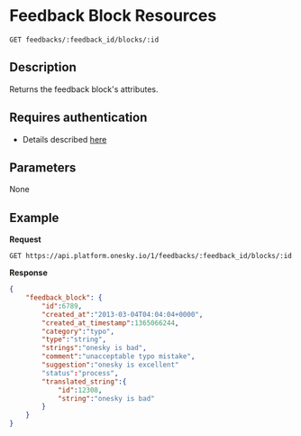 # Feedback Block Resources
    GET feedbacks/:feedback_id/blocks/:id

## Description
Returns the feedback block's attributes.

## Requires authentication
- Details described [here](/README.md#authentication)

## Parameters
None

## Example
**Request**

    GET https://api.platform.onesky.io/1/feedbacks/:feedback_id/blocks/:id

**Response**
``` json
{
    "feedback_block": {
        "id":6789,
        "created_at":"2013-03-04T04:04:04+0000",
        "created_at_timestamp":1365066244,
        "category":"typo",
        "type":"string",
        "strings":"onesky is bad",
        "comment":"unacceptable typo mistake",
        "suggestion":"onesky is excellent"
        "status":"process",
        "translated_string":{
            "id":12308,
            "string":"onesky is bad"
        }
    }
}
```